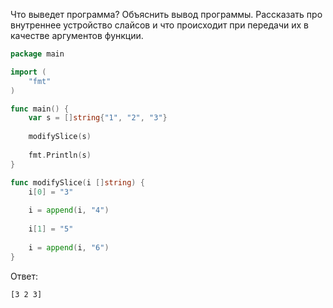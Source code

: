 Что выведет программа? Объяснить вывод программы. Рассказать про внутреннее устройство слайсов и что происходит при передачи их в качестве аргументов функции.

```go
package main

import (
	"fmt"
)

func main() {
	var s = []string{"1", "2", "3"}
	
	modifySlice(s)
	
	fmt.Println(s)
}

func modifySlice(i []string) {
	i[0] = "3"
	
	i = append(i, "4")
	
	i[1] = "5"
	
	i = append(i, "6")
}
```

Ответ:

```
[3 2 3]
```

```go

```
